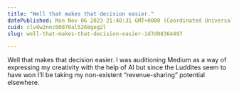 ```yaml
---
title: "Well that makes that decision easier."
datePublished: Mon Nov 06 2023 21:40:31 GMT+0000 (Coordinated Universal Time)
cuid: clv8w2nnc00070al5268geg2l
slug: well-that-makes-that-decision-easier-1d7d08364497

---
```


Well that makes that decision easier. I was auditioning Medium as a way of expressing my creativity with the help of AI but since the Luddites seem to have won I’ll be taking my non-existent “revenue-sharing” potential elsewhere.